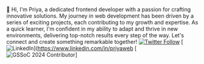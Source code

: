 👋 Hi, I'm Priya, a dedicated frontend developer with a passion for crafting innovative solutions. My journey in web development has been driven by a series of exciting projects, each contributing to my growth and expertise.
As a quick learner, I'm confident in my ability to adapt and thrive in new environments, delivering top-notch results every step of the way. Let's connect and create something remarkable together!
[![Twitter Follow](https://img.shields.io/twitter/follow/huhpriya?style=social)](https://twitter.com/huhpriya) [![LinkedIn](https://img.shields.io/badge/LinkedIn-Connect-blue?style=flat-square&logo=linkedin)](https://www.linkedin.com/in/priyaweb [![GSSoC 2024 Contributor](https://img.shields.io/badge/GSSoC_2024-Contributor-brightgreen)]


